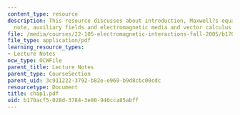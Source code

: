 ```yaml
---
content_type: resource
description: This resource discusses about introduction, Maxwell?s equations, historical
  note, auxiliary fields and electromagnetic media and vector calculus and notation.
file: /media/courses/22-105-electromagnetic-interactions-fall-2005/b170acf5028d37843e80940cca85abff_chap1.pdf
file_type: application/pdf
learning_resource_types:
- Lecture Notes
ocw_type: OCWFile
parent_title: Lecture Notes
parent_type: CourseSection
parent_uid: 3c911222-3792-b82e-e969-b9d8cbc00cdc
resourcetype: Document
title: chap1.pdf
uid: b170acf5-028d-3784-3e80-940cca85abff
---
```

